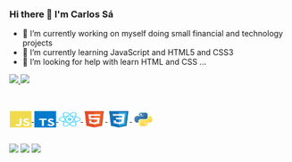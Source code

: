 ### Hi there 👋 I'm Carlos Sá

- 🔭 I’m currently working on myself doing small financial and technology projects
- 🌱 I’m currently learning JavaScript and HTML5 and CSS3
- 🤔 I’m looking for help with learn HTML and CSS ...

<div>
  <a href="https://github.com/carlosalberto268">
   <img height="180em" src="https://github-readme-stats.vercel.app/api?username=carlosalberto268&show_icons=true&theme=moltack&include_all_commits=true&count_private=true"/>
  <img height="180em" src="https://github-readme-stats.vercel.app/api/top-langs/?username=carlosalberto268&layout=compact&langs_count=7&theme=moltack"/>

##

<div style="display: inline_block"><br>
  <img align="center" alt="Carlos-Js" height="30" width="40" src="https://raw.githubusercontent.com/devicons/devicon/master/icons/javascript/javascript-plain.svg">
  <img align="center" alt="Carlos-Ts" height="30" width="40" src="https://raw.githubusercontent.com/devicons/devicon/master/icons/typescript/typescript-plain.svg">
  <img align="center" alt="Carlos-React" height="30" width="40" src="https://raw.githubusercontent.com/devicons/devicon/master/icons/react/react-original.svg">
  <img align="center" alt="Carlos-HTML" height="30" width="40" src="https://raw.githubusercontent.com/devicons/devicon/master/icons/html5/html5-original.svg">
  <img align="center" alt="Carlos-CSS" height="30" width="40" src="https://raw.githubusercontent.com/devicons/devicon/master/icons/css3/css3-original.svg">
  <img align="center" alt="Carlos-Python" height="30" width="40" src="https://raw.githubusercontent.com/devicons/devicon/master/icons/python/python-original.svg"> 
</div>

##

<div> 

 <a href="https://www.linkedin.com/in/carlos-alberto-a83b6221/" target="_blank"><img src="https://img.shields.io/badge/LinkedIn-0077B5?style=for-the-badge&logo=linkedin&logoColor=white" target="_blank"></a> 
  <a href="https://instagram.com/carlosalberto268" target="_blank"><img src="https://img.shields.io/badge/Gmail-D14836?style=for-the-badge&logo=gmail&logoColor=white" target="_blank"></a>
  <a href = "mailto:carlosalberto268@gmail.com"><img src="https://img.shields.io/badge/-Gmail-%23333?style=for-the-badge&logo=gmail&logoColor=white" target="_blank"></a>
 

